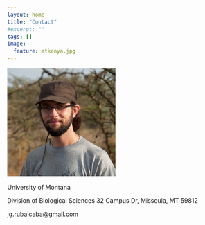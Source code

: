 ```yaml
---
layout: home
title: "Contact"
#excerpt: ""
tags: []
image:
  feature: mtkenya.jpg
---
```

<div class="tiles">
<div class="tile">
<img src="../images/jr.jpg" width="250px"  />
  </div>
<div class="tile">

University of Montana 
    
Division of Biological Sciences
32 Campus Dr, Missoula, MT 59812 
    
jg.rubalcaba@gmail.com
  </div>
